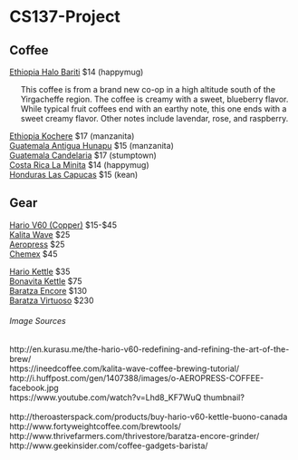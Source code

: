 # CS137-Project

<h2>Coffee</h2>
<a href="ethiopiahb.jpg">Ethiopia Halo Bariti</a> $14 (happymug)</br>
<p style="margin-left:20px;">This coffee is from a brand new co-op in a high altitude south of the Yirgacheffe region. The coffee is creamy with a sweet, blueberry flavor. While typical fruit coffees end with an earthy note, this one ends with a sweet creamy flavor. Other notes include lavendar, rose, and raspberry.</p>
<a href="ethiopiak.jpeg">Ethiopia Kochere</a> $17 (manzanita)</br>
<a href="guatemalaah.jpg">Guatemala Antigua Hunapu</a> $15 (manzanita)</br>
<a href="guatemalac.jpg">Guatemala Candelaria</a> $17 (stumptown)</br>
<a href="costaricalm.jpg">Costa Rica La Minita</a> $14 (happymug)</br>
<a href="hunduraslc.jpg">Honduras Las Capucas</a> $15 (kean)</br>

<h2>Gear</h2>
<a href="v60copper.jpg">Hario V60 (Copper)</a> $15-$45</br>
<a href="kalita.jpg">Kalita Wave</a> $25</br>
<a href="aeropress.jpg">Aeropress</a> $25</br>
<a href="chemex.jpg">Chemex</a> $45</br>

<a href="hariokettle.jpg">Hario Kettle</a> $35</br>
<a href="bonavita.jpg">Bonavita Kettle</a> $75</br>
<a href="encore.jpg">Baratza Encore</a> $130</br>
<a href="virtuoso.jpg">Baratza Virtuoso</a> $230</br>

<h6>Image Sources</h6>
http://en.kurasu.me/the-hario-v60-redefining-and-refining-the-art-of-the-brew/</br>
https://ineedcoffee.com/kalita-wave-coffee-brewing-tutorial/</br>
http://i.huffpost.com/gen/1407388/images/o-AEROPRESS-COFFEE-facebook.jpg</br>
https://www.youtube.com/watch?v=Lhd8_KF7WuQ thumbnail?</br>
</br>
http://theroasterspack.com/products/buy-hario-v60-kettle-buono-canada</br>
http://www.fortyweightcoffee.com/brewtools/</br>
http://www.thrivefarmers.com/thrivestore/baratza-encore-grinder/</br>
http://www.geekinsider.com/coffee-gadgets-barista/</br>
